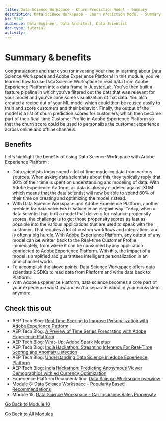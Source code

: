 ```yaml
---
title: Data Science Workspace - Churn Prediction Model - Summary
description: Data Science Workspace - Churn Prediction Model - Summary
kt: 5342
audience: Data Engineer, Data Architect, Data Scientist
doc-type: tutorial
activity: 
---
```


# Summary & benefits

Congratulations and thank you for investing your time in learning about Data Science Workspace and Adobe Experience Platform! 
In this module, you've learned how to use Data Science Workspace to read data from Adobe Experience Platform into a data frame in JupyterLab. You've then built a feature pipeline in which you've filtered out the data that was relevant for your model and you've done some visualization of that data. You also created a recipe out of your ML model which could then be reused easily to train and score customers and their behavior. Finally, the output of the model is a list of churn prediction scores for customers, which then became part of their Real-time Customer Profile in Adobe Experience Platform so that the churn score could be used to personalize the customer experience across online and offline channels. 

## Benefits

Let's highlight the benefits of using Data Science Workspace with Adobe Experience Platform :

- Data scientists today spend a lot of time modeling data from various sources. When asking data scientists about this, they typically reply that 80% of their time is spent on understanding and modeling of data. With Adobe Experience Platform, all data is already modeled against XDM which means that the data scientist will now be able to spend 80% of their time on creating and optimizing the model instead.
- With Data Science Workspace and Adobe Experience Platform, another problem for data scientists is solved in an elegant way. Today, when a data scientist has built a model that delivers for instance propensity scores, the challenge is to get those propensity scores as fast as possible into the various applications that are used to speak with the customer. That requires a lot of custom workflows and integrations and is often a big hurdle. With Adobe Experience Platform, any output of any model can be written back to the Real-time Customer Profile immediately, from where it can be consumed by any application connected to Adobe Experience Platform. With this, the impact of a model is amplified and guarantees intelligent personalization in an omnichannel world.
- To accomplish the above points, Data Science Workspace offers data scientists 2 SDKs to read data from Platform and write data back to Platform. 
- With Adobe Experience Platform, data science becomes a core part of your experience workflow and isn't a separate island in your ecosystem anymore.

## Check this out


- AEP Tech Blog: [Real-Time Scoring to Improve Personalization with Adobe Experience Platform](https://medium.com/adobetech/real-time-scoring-to-improve-personalization-with-adobe-experience-platform-78d3a47406f7)
- AEP Tech Blog: [A Preview of Time Series Forecasting with Adobe Experience Platform](https://medium.com/adobetech/preview-of-time-series-forecasting-with-adobe-experience-platform-38a2fc778e89)
- AEP Tech Blog: [Wrap-Up: Adobe Spark Meetup](https://medium.com/adobetech/wrap-up-adobe-spark-meetup-aa5bc7879c1a)
- AEP Tech Blog: [India Hackathon: Streaming Inference For Real-Time Scoring and Anomaly Detection](https://medium.com/adobetech/india-hackathon-streaming-inference-for-real-time-scoring-and-anomaly-detection-c5917b54c75c)
- AEP Tech Blog: [Understanding Data Science in Adobe Experience Platform](https://medium.com/adobetech/understanding-data-science-in-adobe-experience-platform-5bce5a17b42)
- AEP Tech Blog: [India Hackathon: Predicting Anonymous Viewer Demographics with Ad Currency Optimization](https://medium.com/adobetech/india-hackathon-predicting-anonymous-viewer-demographics-with-ad-currency-optimization-d1269b8057dd)
- Experience Platform Documentation: [Data Science Workspace overview](https://docs.adobe.com/content/help/en/experience-platform/data-science-workspace/home.html)
- Module 8: [Data Science Workspace - Popularity Based Recommendations](../module8/data-science-workspace-popularity-based-recommendations.md)
- Module 15: [Data Science Workspace - Car Insurance Sales Propensity](../module15/data-science-workspace-car-insurance-sales-propensity.md) 

[Go Back to Module 10](./data-science-workspace-churn-prediction-model.md)

[Go Back to All Modules](../../overview.md)

